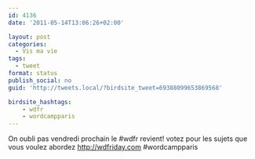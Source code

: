 ```yaml
---
id: 4136
date: '2011-05-14T13:06:26+02:00'

layout: post
categories:
  - Vis ma vie
tags:
  - tweet
format: status
publish_social: no
guid: 'http://tweets.local/?birdsite_tweet=69388099653869568'

birdsite_hashtags:
    - wdfr
    - wordcampparis
---
```


On oubli pas vendredi prochain le #wdfr revient! votez pour les sujets que vous voulez abordez http://wdfriday.com #wordcampparis